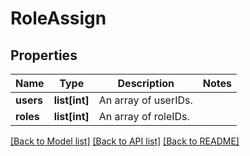 # RoleAssign


## Properties
Name | Type | Description | Notes
------------ | ------------- | ------------- | -------------
**users** | **list[int]** | An array of userIDs. | 
**roles** | **list[int]** | An array of roleIDs. | 

[[Back to Model list]](../README.md#documentation-for-models) [[Back to API list]](../README.md#documentation-for-api-endpoints) [[Back to README]](../README.md)


